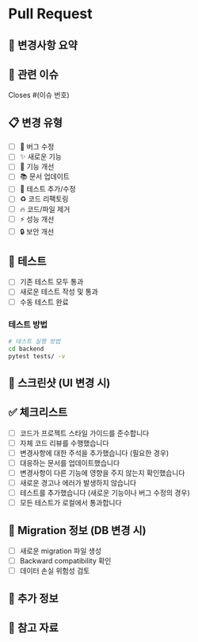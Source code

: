 # Pull Request

## 📝 변경사항 요약
<!-- 이 PR에서 무엇을 변경했는지 간략히 설명해주세요 -->

## 🔗 관련 이슈
<!-- 관련된 이슈가 있다면 링크해주세요 -->
Closes #(이슈 번호)

## 📋 변경 유형
<!-- 해당하는 항목에 [x]를 체크해주세요 -->
- [ ] 🐛 버그 수정
- [ ] ✨ 새로운 기능
- [ ] 🔧 기능 개선
- [ ] 📚 문서 업데이트
- [ ] 🧪 테스트 추가/수정
- [ ] ♻️ 코드 리팩토링
- [ ] 🔥 코드/파일 제거
- [ ] ⚡ 성능 개선
- [ ] 🔒 보안 개선

## 🧪 테스트
<!-- 어떤 테스트를 수행했는지 설명해주세요 -->
- [ ] 기존 테스트 모두 통과
- [ ] 새로운 테스트 작성 및 통과
- [ ] 수동 테스트 완료

### 테스트 방법
<!-- 테스트 방법을 자세히 설명해주세요 -->
```bash
# 테스트 실행 방법
cd backend
pytest tests/ -v
```

## 📸 스크린샷 (UI 변경 시)
<!-- UI 변경사항이 있다면 스크린샷을 첨부해주세요 -->

## ✅ 체크리스트
<!-- PR 제출 전 다음 항목들을 확인해주세요 -->
- [ ] 코드가 프로젝트 스타일 가이드를 준수합니다
- [ ] 자체 코드 리뷰를 수행했습니다
- [ ] 변경사항에 대한 주석을 추가했습니다 (필요한 경우)
- [ ] 대응하는 문서를 업데이트했습니다
- [ ] 변경사항이 다른 기능에 영향을 주지 않는지 확인했습니다
- [ ] 새로운 경고나 에러가 발생하지 않습니다
- [ ] 테스트를 추가했습니다 (새로운 기능이나 버그 수정의 경우)
- [ ] 모든 테스트가 로컬에서 통과합니다

## 🔄 Migration 정보 (DB 변경 시)
<!-- 데이터베이스 스키마 변경이 있다면 작성해주세요 -->
- [ ] 새로운 migration 파일 생성
- [ ] Backward compatibility 확인
- [ ] 데이터 손실 위험성 검토

## 📌 추가 정보
<!-- 리뷰어가 알아야 할 추가 정보나 특별한 고려사항이 있다면 작성해주세요 -->

## 🔗 참고 자료
<!-- 관련 문서, 링크, 또는 참고 자료가 있다면 첨부해주세요 --> 